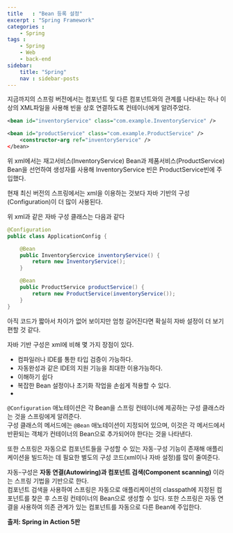 ```yaml
---
title   : "Bean 등록 설정"
excerpt : "Spring Framework"
categories : 
    - Spring
tags : 
    - Spring
    - Web
    - back-end
sidebar:
    title: "Spring"
    nav : sidebar-posts
---  
```


지금까지의 스프링 버전에서는 컴포넌트 및 다른 컴포넌트와의 관계를 나타내는 하나 이상의 XML파일을 사용해 빈을 상호 연결하도록 컨테이너에게 알려주었다.  

```xml
<bean id="inventoryService" class="com.example.InventoryService" />

<bean id="productService" class="com.example.ProductService" />
    <constructor-arg ref="inventoryService" />
</bean>
```  
위 xml에서는 재고서비스(InventoryService) Bean과 제품서비스(ProductService) Bean을 선언하여 생성자를 사용해 InventoryService 빈은 ProductService빈에 주입했다.  

현재 최신 버전의 스프링에서는 xml을 이용하는 것보다 자바 기반의 구성(Configuration)이 더 많이 사용된다.  

위 xml과 같은 자바 구성 클래스는 다음과 같다  
```java
@Configuration
public class ApplicationConfig {

    @Bean
    public InventorySercvice inventoryService() {
        return new InventoryService();
    }

    @Bean
    public ProductService productService() {
        return new ProductService(inventoryService());
    }
}
```  

아직 코드가 짧아서 차이가 없어 보이지만 엄청 길어진다면 확실히 자바 설정이 더 보기 편할 것 같다.  

자바 기반 구성은 xml에 비해 몇 가지 장점이 있다.  
- 컴파일러나 IDE를 통한 타입 검증이 가능하다.
- 자동완성과 같은 IDE의 지원 기능을 최대한 이용가능하다.
- 이해하기 쉽다
- 복잡한 Bean 설정이나 초기화 작업을 손쉽게 적용할 수 있다.  
- 

`@Configuration` 애노테이션은 각 Bean을 스프링 컨테이너에 제공하는 구성 클래스라는 것을 스프링에게 알려준다.  
구성 클래스의 메서드에는 `@Bean` 애노테이션이 지정되어 있으며, 이것은 각 메서드에서 반환되는 객체가 컨테이너의 Bean으로 추가되어야 한다는 것을 나타낸다.  

또한 스프링은 자동으로 컴포넌트들을 구성할 수 있는 자동-구성 기능이 존재해 애플리케이션을 빌드하는 데 필요한 별도의 구성 코드(xml이나 자바 설정)를 많이 줄여준다.  

자동-구성은 __자동 연결(Autowiring)과 컴포넌트 검색(Component scanning)__ 이라는 스프링 기법을 기반으로 한다.  
컴포넌트 검색을 사용하여 스프링은 자동으로 애플리케이션의 classpath에 지정된 컴포넌트를 찾은 후 스프링 컨테이너의 Bean으로 생성할 수 있다. 또한 스프링은 자동 연결을 사용하여 의존 관계가 있는 컴포넌트를 자동으로 다른 Bean에 주입한다.  



__출저: Spring in Action 5판__